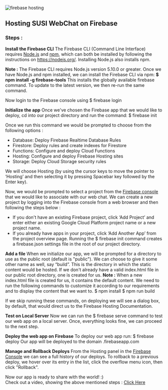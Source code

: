 ![firebase hosting](https://github.com/fossasia/chat.susi.ai/blob/master/docs/img/blog_1_img.png)


## Hosting SUSI WebChat on Firebase 

### Steps :

**Install the Firebase CLI**
The Firebase CLI (Command Line Interface) requires [Node.js](https://nodejs.org/) and [npm](https://www.npmjs.org/), which can both be installed by following the instructions on https://nodejs.org/. Installing Node.js also installs npm.

**Note :** The Firebase CLI requires Node.js version 5.10.0 or greater.
Once we have Node.js and npm installed, we can install the Firebase CLI via npm:
**$ npm install -g firebase-tools**
This installs the globally available firebase command. To update to the latest version, we then re-run the same command.

Now login to the Firebase console using 
 $ firebase login 
>
**Initialize the app** 
 Once we've chosen the Firebase app that we would like to deploy, cd into our project directory and run the command:
 $ firebase init

Once we run this command we would be prompted to choose from the following options :
>
* Database: Deploy Firebase Realtime Database Rules
* Firestore: Deploy rules and create indexes for Firestore
* Functions: Configure and deploy Cloud Functions
* Hosting: Configure and deploy Firebase Hosting sites
* Storage: Deploy Cloud Storage security rules
>
We will choose Hosting (by using the cursor keys to move the pointer to ‘Hosting’ and then selecting it by pressing Spacebar key followed by the Enter key).
>
Now, we would be prompted to select a project from the [Firebase console](https://console.firebase.google.com/) that we would like to associate with our web chat. We can create a new project by logging into the Firebase console from a web browser and then following the steps below :
* If you don't have an existing Firebase project, click ‘Add Project’ and enter either an existing Google Cloud Platform project name or a new project name.
* If you already have apps in your project, click ‘Add Another App’ from the project overview page.
Running the $ firebase init command creates a firebase.json settings file in the root of our project directory. 


**Add a file**
When we initialize our app, we will be prompted for a directory to use as the public root (default is "public"). We can choose to give it some other name as well, say “build”. This is the directory in which the static content would be hosted. If we don't already have a valid index.html file in our public root directory, one is created for us.
**Note :** When a new index.html file is created for us, it contains the default content. We need to run the following commands to customize it according to our requirements and to display the content that we want to.
$ npm install
$ npm run build
>
If we skip running these commands, on deploying we will see a dialog box, by default, that would direct us to the Firebase Hosting Documentation.

**Test on Local Server**
Now we can run the $ firebase serve command to test our web app on a local server. Once, everything looks fine, we can proceed to the next step. 
>
**Deploy the web app on Firebase**
To deploy our web app run:
$ firebase deploy
Our app will be deployed to the domain <OUR-FIREBASE-APP>.firebaseapp.com
>
**Manage and Rollback Deploys**
From the Hosting panel in the [Firebase Console](https://console.firebase.google.com/) we can see a full history of our deploys. To rollback to a previous deploy, we hover over its entry in the list, click the overflow menu icon, then click "Rollback".
>
Now our app is ready to share with the world! :)  
Check out a video, showing the above mentioned steps : [Click Here](https://youtu.be/7iVKBwR40N8)

